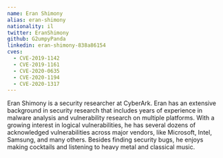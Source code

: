```yaml
---
name: Eran Shimony
alias: eran-shimony
nationality: il
twitter: EranShimony
github: G2umpyPanda
linkedin: eran-shimony-838a86154
cves:
  - CVE-2019-1142
  - CVE-2019-1161
  - CVE-2020-0635
  - CVE-2020-1194
  - CVE-2020-1317
---
```

Eran Shimony is a security researcher at CyberArk. Eran has an extensive background in security research that includes years of experience in malware analysis and vulnerability research on multiple platforms. With a growing interest in logical vulnerabilities, he has several dozens of acknowledged vulnerabilities across major vendors, like Microsoft, Intel, Samsung, and many others. Besides finding security bugs, he enjoys making cocktails and listening to heavy metal and classical music.

